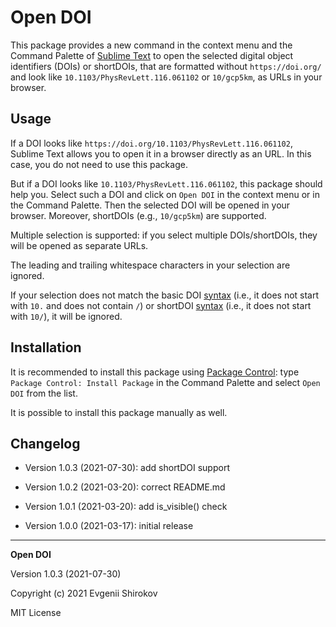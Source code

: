 # Open DOI

This package provides a new command in the context menu and the Command Palette of [Sublime Text](https://www.sublimetext.com/) to open the selected digital object identifiers (DOIs) or shortDOIs, that are formatted without `https://doi.org/` and look like `10.1103/PhysRevLett.116.061102` or `10/gcp5km`, as URLs in your browser. 

## Usage

If a DOI looks like `https://doi.org/10.1103/PhysRevLett.116.061102`, Sublime Text allows you to open it in a browser directly as an URL. In this case, you do not need to use this package.

But if a DOI looks like `10.1103/PhysRevLett.116.061102`, this package should help you. Select such a DOI and click on `Open DOI` in the context menu or in the Command Palette. Then the selected DOI will be opened in your browser. Moreover, shortDOIs (e.g., `10/gcp5km`) are supported.

Multiple selection is supported: if you select multiple DOIs/shortDOIs, they will be opened as separate URLs.

The leading and trailing whitespace characters in your selection are ignored.

If your selection does not match the basic DOI [syntax](https://www.doi.org/doi_handbook/2_Numbering.html#2.2) (i.e., it does not start with `10.` and does not contain `/`) or shortDOI [syntax](https://shortdoi.org/) (i.e., it does not start with `10/`), it will be ignored.

## Installation

It is recommended to install this package using [Package Control](https://packagecontrol.io/): type `Package Control: Install Package` in the Command Palette and select `Open DOI` from the list.

It is possible to install this package manually as well.

## Changelog

* Version 1.0.3 (2021-07-30): add shortDOI support

* Version 1.0.2 (2021-03-20): correct README.md

* Version 1.0.1 (2021-03-20): add is_visible() check

* Version 1.0.0 (2021-03-17): initial release

----------

**Open DOI**

Version 1.0.3 (2021-07-30)

Copyright (c) 2021 Evgenii Shirokov

MIT License
